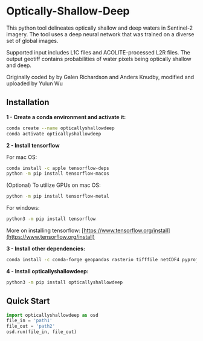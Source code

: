 # Optically-Shallow-Deep 

This python tool delineates optically shallow and deep waters in Sentinel-2 imagery. The tool uses a deep neural network that was trained on a diverse set of global images.

Supported input includes L1C files and ACOLITE-processed L2R files. The output geotiff contains probabilities of water pixels being optically shallow and deep. 


Originally coded by by Galen Richardson and Anders Knudby, modified and uploaded by Yulun Wu


 
## Installation 

**1 - Create a conda environment and activate it:**

```bash
conda create --name opticallyshallowdeep
conda activate opticallyshallowdeep
```

**2 - Install tensorflow**

For mac OS: 

```bash
conda install -c apple tensorflow-deps
python -m pip install tensorflow-macos

```

(Optional) To utilize GPUs on mac OS: 


```bash
python -m pip install tensorflow-metal

```



For windows:

```bash
python3 -m pip install tensorflow

```



More on installing tensorflow: [https://www.tensorflow.org/install](https://www.tensorflow.org/install)


**3 - Install other dependencies:**

```bash
conda install -c conda-forge geopandas rasterio tifffile netCDF4 pyproj
```


**4 - Install opticallyshallowdeep:**

```bash
python3 -m pip install opticallyshallowdeep
```


## Quick Start

```python
import opticallyshallowdeep as osd
file_in = 'path1'
file_out = 'path2'
osd.run(file_in, file_out)
```






